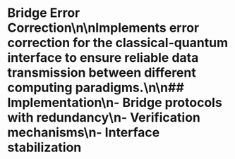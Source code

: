 # Bridge Error Correction\n\nImplements error correction for the classical-quantum interface to ensure reliable data transmission between different computing paradigms.\n\n## Implementation\n- Bridge protocols with redundancy\n- Verification mechanisms\n- Interface stabilization
